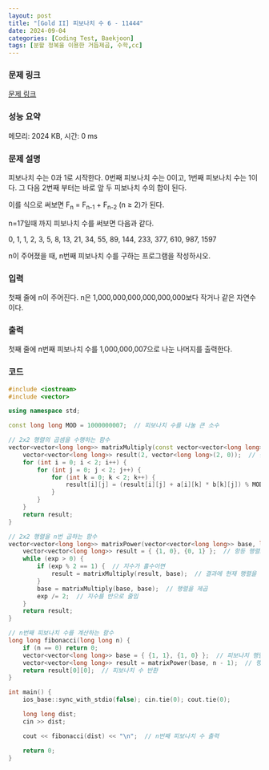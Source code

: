 ```yaml
---
layout: post
title: "[Gold II] 피보나치 수 6 - 11444"
date: 2024-09-04
categories: [Coding Test, Baekjoon]
tags: [분할 정복을 이용한 거듭제곱, 수학,cc]
---
```


### 문제 링크

[문제 링크](https://www.acmicpc.net/problem/11444)

### 성능 요약

메모리: 2024 KB, 시간: 0 ms

### 문제 설명

<p>피보나치 수는 0과 1로 시작한다. 0번째 피보나치 수는 0이고, 1번째 피보나치 수는 1이다. 그 다음 2번째 부터는 바로 앞 두 피보나치 수의 합이 된다.</p>

<p>이를 식으로 써보면 F<sub>n</sub> = F<sub>n-1</sub> + F<sub>n-2</sub> (n ≥ 2)가 된다.</p>

<p>n=17일때 까지 피보나치 수를 써보면 다음과 같다.</p>

<p>0, 1, 1, 2, 3, 5, 8, 13, 21, 34, 55, 89, 144, 233, 377, 610, 987, 1597</p>

<p>n이 주어졌을 때, n번째 피보나치 수를 구하는 프로그램을 작성하시오.</p>

### 입력

 <p>첫째 줄에 n이 주어진다. n은 1,000,000,000,000,000,000보다 작거나 같은 자연수이다.</p>

### 출력

 <p>첫째 줄에 n번째 피보나치 수를 1,000,000,007으로 나눈 나머지를 출력한다.</p>

### 코드

```cc
#include <iostream>
#include <vector>

using namespace std;

const long long MOD = 1000000007;  // 피보나치 수를 나눌 큰 소수

// 2x2 행렬의 곱셈을 수행하는 함수
vector<vector<long long>> matrixMultiply(const vector<vector<long long>>& a, const vector<vector<long long>>& b) {
	vector<vector<long long>> result(2, vector<long long>(2, 0));  // 결과 행렬을 초기화
	for (int i = 0; i < 2; i++) {
		for (int j = 0; j < 2; j++) {
			for (int k = 0; k < 2; k++) {
				result[i][j] = (result[i][j] + a[i][k] * b[k][j]) % MOD;  // 행렬 곱셈 후 MOD 연산
			}
		}
	}
	return result;
}

// 2x2 행렬을 n번 곱하는 함수
vector<vector<long long>> matrixPower(vector<vector<long long>> base, long long exp) {
	vector<vector<long long>> result = { {1, 0}, {0, 1} };  // 항등 행렬로 초기화
	while (exp > 0) {
		if (exp % 2 == 1) {  // 지수가 홀수이면
			result = matrixMultiply(result, base);  // 결과에 현재 행렬을 곱함
		}
		base = matrixMultiply(base, base);  // 행렬을 제곱
		exp /= 2;  // 지수를 반으로 줄임
	}
	return result;
}

// n번째 피보나치 수를 계산하는 함수
long long fibonacci(long long n) {
	if (n == 0) return 0;
	vector<vector<long long>> base = { {1, 1}, {1, 0} };  // 피보나치 행렬 초기값 설정
	vector<vector<long long>> result = matrixPower(base, n - 1);  // 행렬 거듭제곱을 통해 피보나치 수 계산
	return result[0][0];  // 피보나치 수 반환
}

int main() {
	ios_base::sync_with_stdio(false); cin.tie(0); cout.tie(0);

	long long dist;
	cin >> dist;

	cout << fibonacci(dist) << "\n";  // n번째 피보나치 수 출력

	return 0;
}

```
